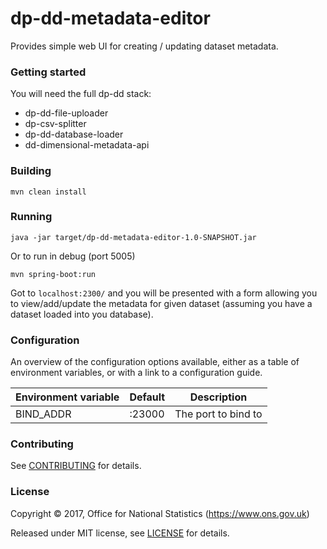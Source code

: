 dp-dd-metadata-editor
================
Provides simple web UI for creating / updating dataset metadata. 
### Getting started

You will need the full dp-dd stack:

* dp-dd-file-uploader
* dp-csv-splitter
* dp-dd-database-loader
* dd-dimensional-metadata-api

### Building
`mvn clean install`

### Running
`java -jar target/dp-dd-metadata-editor-1.0-SNAPSHOT.jar`

Or to run in debug (port 5005)

`mvn spring-boot:run`

Got to `localhost:2300/` and you will be presented with a form allowing you to view/add/update the metadata for given dataset
(assuming you have a dataset loaded into you database).


### Configuration

An overview of the configuration options available, either as a table of
environment variables, or with a link to a configuration guide.

| Environment variable | Default | Description
| -------------------- | ------- | -----------
| BIND_ADDR           | :23000   | The port to bind to

### Contributing

See [CONTRIBUTING](CONTRIBUTING.md) for details.

### License

Copyright ©‎ 2017, Office for National Statistics (https://www.ons.gov.uk)

Released under MIT license, see [LICENSE](LICENSE.md) for details.
